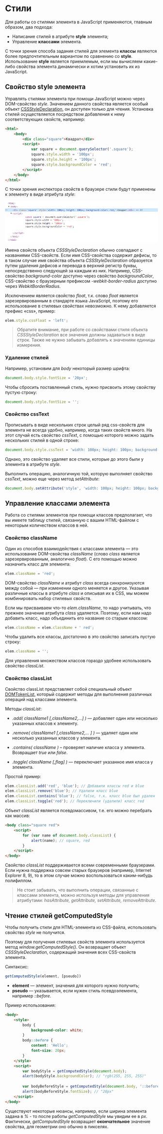 # Стили

Для работы со стилями элемента в JavaScript применяются, главным образом, два подхода:

* Написание стилей в атрибуте **style** элемента;
* Управление **классами** элемента.

С точки зрения способа задания стилей для элемента **классы** являются более предпочтительным вариантом по сравнению со **style**. Использование **style** является приемлемым, если мы вычисляем какие-либо свойства элемента динамически и хотим установить их из JavaScript.

## Свойство style элемента

Управлять стилями элемента при помощи JavaScript можно через DOM-свойство *style*. Значением данного свойства является особый объект [CSSStyleDeclaration](https://developer.mozilla.org/ru/docs/Web/API/CSSStyleDeclaration), он доступен только для чтения. Установка стилей осуществляется посредством добавления к нему соответствующих свойств, например:

```html
<html>
    <body>
        <div class="square">Квадрат</div>
        <script>
            var square = document.querySelector('.square');
            square.style.width = '100px';
            square.style.height = '100px';
            square.style.backgroundColor = 'red';
        </script>
    </body>
</html>
```

С точки зрения инспектора свойств в браузере стили будут применены к элементу в виде атрибута *style*:

![inlineStyle](inlineStyle.png)

Имена свойств объекта *CSSStyleDeclaration* обычно совпадают с названиями CSS-свойств. Если имя CSS-свойства содержит дефисы, то в таком случае имя свойства объекта *CSSStyleDeclaration* образуется путем удаления дефисов и перевода в верхний регистр буквы, непосредственно следующей за каждым из них. Например, CSS-свойство *background-color* доступно через свойство *backgroundColor*, CSS-свойство с браузерным префиксом *-webkit-border-radius* доступно через *WebkitBorderRadius*.

Исключением является свойство *float*, т.к. слово *float* является зарезервированным в стандарте языка JavaScript, поэтому его использование в стилевых свойствах невозможно. К нему добавляется префикс «css», пример:

```js
elem.style.cssFloat = 'left';
```

> Обратите внимание, при работе со свойствами стиля объекта *CSSStyleDeclaration* все значения должны задаваться в виде строк. Также не нужно забывать добавлять к значениям единицы измерения.

### Удаление стилей

Например, установим для *body* некоторый размер шрифта:

```js
document.body.style.fontSize = '20px';
```

Чтобы сбросить поставленный стиль, нужно присвоить этому свойству пустую строку:

```js
document.body.style.fontSize = '';
```

### Свойство cssText

Прописывать в виде нескольких строк целый ряд css-свойств для элемента не всегда удобно, например, когда таких свойств много. На этот случай есть свойство *cssText*, с помощью которого можно задать нескольких стилей в одной строке:

```js
document.body.style.cssText = 'width: 100px; height: 100px; background-color: red;';
```

Однако, это свойство удаляет все стили, которые до этого были у элемента в атрибуте *style*.

Выполнить операцию, аналогичную той, которую выполняет свойство *cssText*, можно еще через метод *setAttribute*:

```js
document.body.setAttribute('style', 'width: 100px; height: 100px; background-color: red;');
```

## Управление классами элемента

Работа со стилями элементов при помощи классов предполагает, что вы имеете таблицу стилей, связанную с вашим HTML-файлом с некоторым количеством классов в ней. 

### Свойство className

Один из способов взаимодействия с классами элемента — это использование DOM-свойства *className* (слово *class* является зарезервированным, аналогично *float*). С его помощью можно назначить класс для элемента:

```js
elem.className = 'red';
```

DOM-свойство *className* и атрибут *class* всегда синхронизуются между собой — при изменении одного меняется и другое. Указывая различные классы в атрибуте *class* и описывая их в CSS, мы можем комбинировать набор стилевых свойств.

Если мы присваиваем что-то *elem.className*, то надо учитывать, что прежнее значение атрибута *class* удаляется. Поэтому, если нам надо добавить класс, надо объединить его название со старым классом:
```js
elem.className = elem.className + ' red';
```

Чтобы удалить все классы, достаточно в это свойство записать пустую строку:
```js
elem.className = '';
``` 

Для управления множеством классов гораздо удобнее использовать свойство *classList*.

### Свойство classList

Свойство classList представляет собой специальный объект [DOMTokenList](https://developer.mozilla.org/ru/docs/Web/API/DOMTokenList), который содержит методы для выполнения различных операций над классами элемента.

Методы *classList*:

* *.add( className1 [,className2,...] )* — добавляет один или несколько указанных классов к элементу.

* *.remove( className1 [,className2,... ] )* — удаляет один или несколько указанных классов у элемента.

* *.contains( className )* – проверяет наличие класса у элемента. Возвращает *true* или *false*.

* *.toggle( className [,flag] )* — переключает указанное имя класса у элемента.

Простой пример:

```js
elem.classList.add('red', 'blue'); // Добавили классы red и blue
elem.classList.remove('blue'); // Удалили класс blue
elem.classList.contains('blue'); // false, т.к. класс blue был удален
elem.classList.toggle('red'); // Переключили (удалили) класс red
```

Объект *classList* является псевдомассивом, т.е. его можно перебрать как массив:

```html
<body class="square red">
    <script>
        for (var name of document.body.classList) {
            alert(name); // square, red
        }
    </script>
</body>
```

Свойство *classList* поддерживается всеми современными браузерами. Если нужна поддержка совсем старых браузеров (например, Internet Explorer 8, 9), то в этом случае можно воспользоваться каким-нибудь полифиллом.

> Не стоит забывать, что выполнить операции, связанные с классами элемента, можно используя методы для управления атрибутами: *hasAttribute, getAttribute, setAttribute, removeAttribute*.

## Чтение стилей getComputedStyle

Чтобы получить стили для HTML-элемента из CSS-файла, использовать свойство *style* не получится.

Поэтому для получения стилевых свойств элемента используется метод *window.getComputedStyle()*. Он возвращает объект *CSSStyleDeclaration*, содержащий значения всех CSS-свойств элемента. 

Синтаксис:

```js
getComputedStyle(element, [pseudo])
```

* **element** — элемент, значения для которого нужно получить;
* **pseudo** — указывается, если нужен стиль псевдоэлемента, например *::before*.

Пример использования:

```html
<body>
    <style>
        body {
            background-color: white;
        }
        body::before {
            content: 'Hello';
            font-size: 20px;
        }
    </style>
    <script>
        var bodyStyle = getComputedStyle(document.body);
        alert(bodyStyle.backgroundColor); // "rgb(255, 255, 255)"
        
        var bodyBeforeStyle = getComputedStyle(document.body, '::before');
        alert(bodyBeforeStyle.fontSize); // "20px"
    </script>
</body>
```

Существуют некоторые нюансы, например, если ширина элемента задана в *%* - то после работы *getComputedStyle* мы увидим ее в *px*. Фактически, *getComputedStyle* возвращает **окончательное** значение свойства, для геометрии оно обычно в пикселях.
